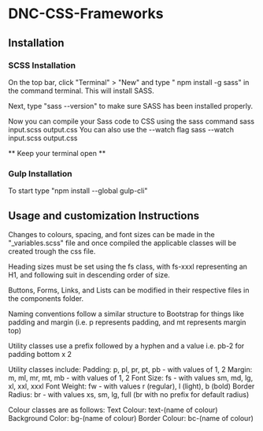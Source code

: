 # DNC-CSS-Frameworks

## Installation

### SCSS Installation
On the top bar, click "Terminal" > "New" and type " npm install -g sass" in the command terminal. This will install SASS.

Next, type "sass --version" to make sure SASS has been installed properly.

Now you can compile your Sass code to CSS using the sass command sass input.scss output.css You can also use the --watch flag sass --watch input.scss output.css

** Keep your terminal open **

### Gulp Installation

To start type "npm install --global gulp-cli"

## Usage and customization Instructions

Changes to colours, spacing, and font sizes can be made in the "\_variables.scss" file and once compiled the applicable classes will be created trough the css file.

Heading sizes must be set using the fs class, with fs-xxxl representing an H1, and following suit in descending order of size.

Buttons, Forms, Links, and Lists can be modified in their respective files in the components folder.

Naming conventions follow a similar structure to Bootstrap for things like padding and margin (i.e. p represents padding, and mt represents margin top)

Utility classes use a prefix followed by a hyphen and a value
i.e. pb-2 for padding bottom x 2

Utility classes include:
Padding: p, pl, pr, pt, pb - with values of 1, 2
Margin: m, ml, mr, mt, mb - with values of 1, 2
Font Size: fs - with values sm, md, lg, xl, xxl, xxxl
Font Weight: fw - with values r (regular), l (light), b (bold)
Border Radius: br - with values xs, sm, lg, full (br with no prefix for default radius)

Colour classes are as follows:
Text Colour: text-(name of colour)
Background Color: bg-(name of colour)
Border Colour: bc-(name of colour)

